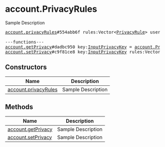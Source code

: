 # account.PrivacyRules

Sample Description

<pre>
<a href="../constructor/account.privacyRules">account.privacyRules</a>#554abb6f rules:Vector&lt;<a href="../type/PrivacyRule.md">PrivacyRule</a>&gt; users:Vector&lt;<a href="../type/User.md">User</a>&gt; = <a href="../type/account.PrivacyRules.md">account.PrivacyRules</a>;

---functions---
<a href="../method/account.getPrivacy">account.getPrivacy</a>#dadbc950 key:<a href="../type/InputPrivacyKey.md">InputPrivacyKey</a> = <a href="../type/account.PrivacyRules.md">account.PrivacyRules</a>;
<a href="../method/account.setPrivacy">account.setPrivacy</a>#c9f81ce8 key:<a href="../type/InputPrivacyKey.md">InputPrivacyKey</a> rules:Vector&lt;<a href="../type/InputPrivacyRule.md">InputPrivacyRule</a>&gt; = <a href="../type/account.PrivacyRules.md">account.PrivacyRules</a>;
</pre>

## Constructors

| Name | Description |
|------|-------------|
| [account.privacyRules](../constructor/account.privacyRules.md) | Sample Description |

## Methods

| Name | Description |
|------|-------------|
| [account.getPrivacy](../method/account.getPrivacy.md) | Sample Description |
| [account.setPrivacy](../method/account.setPrivacy.md) | Sample Description |
